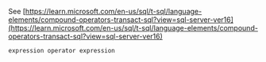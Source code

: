 See [https://learn.microsoft.com/en-us/sql/t-sql/language-elements/compound-operators-transact-sql?view=sql-server-ver16](https://learn.microsoft.com/en-us/sql/t-sql/language-elements/compound-operators-transact-sql?view=sql-server-ver16)
```
expression operator expression
```
